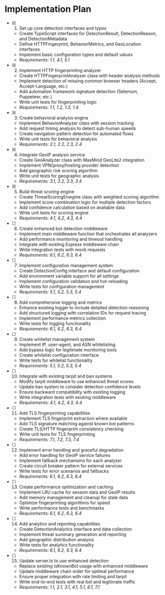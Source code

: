 # Implementation Plan

- [x] 1. Set up core detection interfaces and types
  - Create TypeScript interfaces for DetectionResult, DetectionReason, and DetectionMetadata
  - Define HTTPFingerprint, BehaviorMetrics, and GeoLocation interfaces
  - Implement basic configuration types and default values
  - _Requirements: 1.1, 4.1, 5.1_

- [x] 2. Implement HTTP fingerprinting analyzer
  - Create HTTPFingerprintAnalyzer class with header analysis methods
  - Implement detection of missing common browser headers (Accept, Accept-Language, etc.)
  - Add automation framework signature detection (Selenium, Puppeteer, etc.)
  - Write unit tests for fingerprinting logic
  - _Requirements: 1.1, 1.2, 1.3, 1.4_

- [x] 3. Create behavioral analysis engine
  - Implement BehaviorAnalyzer class with session tracking
  - Add request timing analysis to detect sub-human speeds
  - Create navigation pattern detection for automated flows
  - Write unit tests for behavioral analysis
  - _Requirements: 2.1, 2.2, 2.3, 2.4_

- [x] 4. Integrate GeoIP analysis service
  - Create GeoAnalyzer class with MaxMind GeoLite2 integration
  - Implement VPN/proxy/hosting provider detection
  - Add geographic risk scoring algorithm
  - Write unit tests for geographic analysis
  - _Requirements: 3.1, 3.2, 3.3, 3.4_

- [x] 5. Build threat scoring engine
  - Create ThreatScoringEnwgine class with weighted scoring algorithm
  - Implement score combination logic for multiple detection factors
  - Add confidence calculation based on available data
  - Write unit tests for scoring engine
  - _Requirements: 4.1, 4.2, 4.3, 4.4_

- [ ] 6. Create enhanced bot detection middleware
  - Implement main middleware function that orchestrates all analyzers
  - Add performance monitoring and timeout handling
  - Integrate with existing Express middleware chain
  - Write integration tests with mock requests
  - _Requirements: 6.1, 6.2, 6.3, 6.4_

- [ ] 7. Implement configuration management system
  - Create DetectionConfig interface and default configuration
  - Add environment variable support for all settings
  - Implement configuration validation and hot-reloading
  - Write tests for configuration management
  - _Requirements: 5.1, 5.2, 5.3, 5.4_

- [ ] 8. Add comprehensive logging and metrics
  - Enhance existing logger to include detailed detection reasoning
  - Add structured logging with correlation IDs for request tracing
  - Implement performance metrics collection
  - Write tests for logging functionality
  - _Requirements: 6.1, 6.2, 6.3, 6.4_

- [ ] 9. Create whitelist management system
  - Implement IP, user-agent, and ASN whitelisting
  - Add bypass logic for legitimate monitoring tools
  - Create whitelist configuration interface
  - Write tests for whitelist functionality
  - _Requirements: 5.1, 5.2, 5.3, 5.4_

- [ ] 10. Integrate with existing tarpit and ban systems
  - Modify tarpit middleware to use enhanced threat scores
  - Update ban system to consider detection confidence levels
  - Ensure backward compatibility with existing logging
  - Write integration tests with existing middleware
  - _Requirements: 4.1, 4.2, 4.3, 4.4_

- [ ] 11. Add TLS fingerprinting capabilities
  - Implement TLS fingerprint extraction where available
  - Add TLS signature matching against known bot patterns
  - Create TLS/HTTP fingerprint consistency checking
  - Write unit tests for TLS fingerprinting
  - _Requirements: 7.1, 7.2, 7.3, 7.4_

- [ ] 12. Implement error handling and graceful degradation
  - Add error handling for GeoIP service failures
  - Implement fallback mechanisms for each analyzer
  - Create circuit breaker pattern for external services
  - Write tests for error scenarios and fallbacks
  - _Requirements: 6.1, 6.2, 6.3, 6.4_

- [ ] 13. Create performance optimization and caching
  - Implement LRU cache for session data and GeoIP results
  - Add memory management and cleanup for stale data
  - Optimize fingerprinting algorithms for speed
  - Write performance tests and benchmarks
  - _Requirements: 6.1, 6.2, 6.3, 6.4_

- [ ] 14. Add analytics and reporting capabilities
  - Create DetectionAnalytics interface and data collection
  - Implement threat summary generation and reporting
  - Add geographic distribution analysis
  - Write tests for analytics functionality
  - _Requirements: 6.1, 6.2, 6.3, 6.4_

- [ ] 15. Update server.ts to use enhanced detection
  - Replace existing isKnownBot usage with enhanced middleware
  - Update middleware chain order for optimal performance
  - Ensure proper integration with rate limiting and tarpit
  - Write end-to-end tests with real bot and legitimate traffic
  - _Requirements: 1.1, 2.1, 3.1, 4.1, 5.1, 6.1, 7.1_
